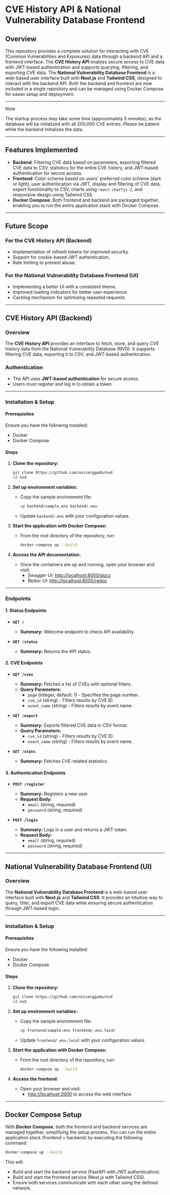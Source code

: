 # CVE History API & National Vulnerability Database Frontend

## Overview  
This repository provides a complete solution for interacting with CVE (Common Vulnerabilities and Exposures) data through a backend API and a frontend interface. The **CVE History API** enables secure access to CVE data with JWT-based authentication and supports querying, filtering, and exporting CVE data. The **National Vulnerability Database Frontend** is a web-based user interface built with **Next.js** and **Tailwind CSS**, designed to interact with the backend API. Both the backend and frontend are now included in a single repository and can be managed using Docker Compose for easier setup and deployment.

---
> [!NOTE]
> The startup process may take some time (approximately 5 minutes), as the database will be initialized with all 200,000 CVE entries. Please be patient while the backend initializes the data.
---

## Features Implemented  
- **Backend**: Filtering CVE data based on parameters, exporting filtered CVE data to CSV, statistics for the entire CVE history, and JWT-based authentication for secure access.  
- **Frontend**: Color scheme based on users' preferred color scheme (dark or light), user authentication via JWT, display and filtering of CVE data, export functionality to CSV, charts using `react-chartjs-2`, and responsive design using Tailwind CSS.  
- **Docker Compose**: Both frontend and backend are packaged together, enabling you to run the entire application stack with Docker Compose.

---

## Future Scope  

### For the CVE History API (Backend)  
- Implementation of refresh tokens for improved security.  
- Support for cookie-based JWT authentication.  
- Rate limiting to prevent abuse.  

### For the National Vulnerability Database Frontend (UI)  
- Implementing a better UI with a consistent theme.  
- Improved loading indicators for better user experience.  
- Caching mechanism for optimizing repeated requests.

---

## CVE History API (Backend)

### Overview  
The **CVE History API** provides an interface to fetch, store, and query CVE history data from the National Vulnerability Database (NVD). It supports filtering CVE data, exporting it to CSV, and JWT-based authentication.

### Authentication  
- The API uses **JWT-based authentication** for secure access.  
- Users must register and log in to obtain a token.

---

### Installation & Setup  

#### Prerequisites  
Ensure you have the following installed:
- Docker  
- Docker Compose

#### Steps  
1. **Clone the repository:**  
   ```sh
   git clone https://github.com/nnisarggada/nvd
   cd nvd
   ```

2. **Set up environment variables:**  
   - Copy the sample environment file:  
     ```sh
     cp backend/sample.env backend/.env
     ```
   - Update `backend/.env` with your configuration values.

3. **Start the application with Docker Compose:**  
   - From the root directory of the repository, run:
     ```sh
     docker-compose up --build
     ```

4. **Access the API documentation:**  
   - Once the containers are up and running, open your browser and visit:  
     - Swagger UI: [http://localhost:8000/docs](http://localhost:8000/docs)  
     - Redoc UI: [http://localhost:8000/redoc](http://localhost:8000/redoc)  

---

### Endpoints  

#### 1. Status Endpoints  

- **`GET /`**  
  - **Summary:** Welcome endpoint to check API availability.  

- **`GET /status`**  
  - **Summary:** Returns the API status.  

#### 2. CVE Endpoints  

- **`GET /cves`**  
  - **Summary:** Fetches a list of CVEs with optional filters.  
  - **Query Parameters:**  
    - `page` (integer, default: 1) - Specifies the page number.  
    - `cve_id` (string) - Filters results by CVE ID.  
    - `event_name` (string) - Filters results by event name.  

- **`GET /export`**  
  - **Summary:** Exports filtered CVE data in CSV format.  
  - **Query Parameters:**  
    - `cve_id` (string) - Filters results by CVE ID.  
    - `event_name` (string) - Filters results by event name.  

- **`GET /stats`**  
  - **Summary:** Fetches CVE-related statistics.  

#### 3. Authentication Endpoints  

- **`POST /register`**  
  - **Summary:** Registers a new user.  
  - **Request Body:**  
    - `email` (string, required)  
    - `password` (string, required)  

- **`POST /login`**  
  - **Summary:** Logs in a user and returns a JWT token.  
  - **Request Body:**  
    - `email` (string, required)  
    - `password` (string, required)  

---

## National Vulnerability Database Frontend (UI)

### Overview  
The **National Vulnerability Database Frontend** is a web-based user interface built with **Next.js** and **Tailwind CSS**. It provides an intuitive way to query, filter, and export CVE data while ensuring secure authentication through JWT-based login.

---

### Installation & Setup  

#### Prerequisites  
Ensure you have the following installed:
- Docker  
- Docker Compose

#### Steps  
1. **Clone the repository:**  
   ```sh
   git clone https://github.com/nnisarggada/nvd
   cd nvd
   ```

2. **Set up environment variables:**  
   - Copy the sample environment file:  
     ```sh
     cp frontend/sample.env frontend/.env.local
     ```
   - Update `frontend/.env.local` with your configuration values.

3. **Start the application with Docker Compose:**  
   - From the root directory of the repository, run:
     ```sh
     docker-compose up --build
     ```

4. **Access the frontend:**  
   - Open your browser and visit:  
     - [http://localhost:3000](http://localhost:3000) to access the web interface.  

---

## Docker Compose Setup

With **Docker Compose**, both the frontend and backend services are managed together, simplifying the setup process. You can run the entire application stack (frontend + backend) by executing the following command:

```sh
docker-compose up --build
```

This will:
- Build and start the backend service (FastAPI with JWT authentication).
- Build and start the frontend service (Next.js with Tailwind CSS).
- Ensure both services communicate with each other using the defined network.
